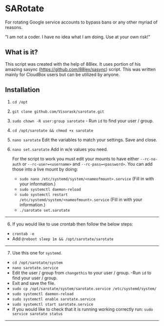# SARotate
For rotating Google service accounts to bypass bans or any other myriad of reasons.

"I am not a coder. I have no idea what I am doing. Use at your own risk!"

## What is it?
This script was created with the help of 88lex. It uses portion of his amazing sasync (https://github.com/88lex/sasync) script. This was written mainly for CloudBox users but can be utilized by anyone.

## Installation
1. `cd /opt` 

2. `git clone github.com/Visorask/sarotate.git`

3. `sudo chown -R user:group sarotate` - Run `id` to find your user / group.

4. `cd /opt/sarotate && chmod +x sarotate`

5. `nano sarotate` Edit the variables to match your settings. Save and close.

6. `nano set.sarotate` Add in w/e values you need.

   For the script to work you must edit your mounts to have either `--rc-no-auth` or `--rc-user=<username>` and `--rc-pass=<password>`. You can add those into a live mount by doing:
  
   - `sudo nano /etc/systemd/system/<nameofmount>.service` (Fill in <nameofmount> with your information.)
   - `sudo systemctl daemon-reload`
   - `sudo systemctl restart /etc/systemd/system/<nameofmount>.service` (Fill in <nameofmount> with your information.)
   - `./sarotate set.sarotate`

---
6. If you would like to use crontab then follow the below steps:
  - `crontab -e`
  - Add `@reboot sleep 1m && /opt/sarotate/sarotate`
 ---
7. Use this one for `systemd`. 
  - `cd /opt/sarotate/system`
  - `nano sarotate.service`  
  - Edit the user / group from `changethis` to your user / group. -Run `id` to find your user / group.   
  - Exit and save the file.   
  - `sudo cp /opt/sarotate/system/sarotate.service /etc/systemd/system/`  
  - `sudo systemctl daemon-reload`  
  - `sudo systemctl enable sarotate.service`  
  - `sudo systemctl start sarotate.service`  
  - If you would like to check that it is running working correctly run: `sudo service sarotate status`
---

